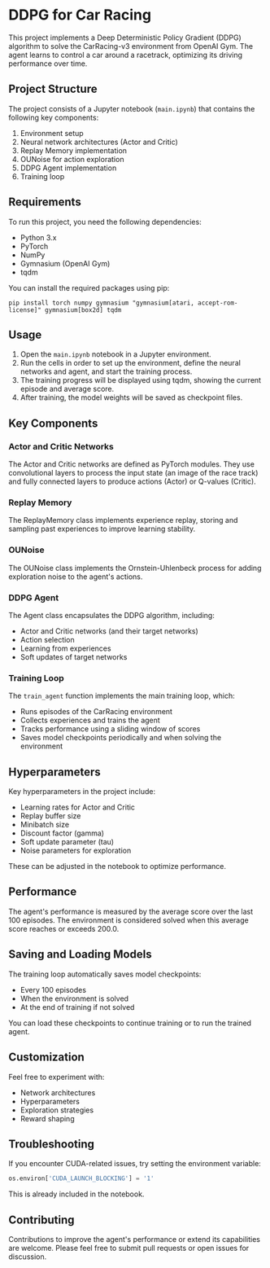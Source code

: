 # DDPG for Car Racing

This project implements a Deep Deterministic Policy Gradient (DDPG) algorithm to solve the CarRacing-v3 environment from OpenAI Gym. The agent learns to control a car around a racetrack, optimizing its driving performance over time.

## Project Structure

The project consists of a Jupyter notebook (`main.ipynb`) that contains the following key components:

1. Environment setup
2. Neural network architectures (Actor and Critic)
3. Replay Memory implementation
4. OUNoise for action exploration
5. DDPG Agent implementation
6. Training loop

## Requirements

To run this project, you need the following dependencies:

- Python 3.x
- PyTorch
- NumPy
- Gymnasium (OpenAI Gym)
- tqdm

You can install the required packages using pip:

```
pip install torch numpy gymnasium "gymnasium[atari, accept-rom-license]" gymnasium[box2d] tqdm
```

## Usage

1. Open the `main.ipynb` notebook in a Jupyter environment.
2. Run the cells in order to set up the environment, define the neural networks and agent, and start the training process.
3. The training progress will be displayed using tqdm, showing the current episode and average score.
4. After training, the model weights will be saved as checkpoint files.

## Key Components

### Actor and Critic Networks

The Actor and Critic networks are defined as PyTorch modules. They use convolutional layers to process the input state (an image of the race track) and fully connected layers to produce actions (Actor) or Q-values (Critic).

### Replay Memory

The ReplayMemory class implements experience replay, storing and sampling past experiences to improve learning stability.

### OUNoise

The OUNoise class implements the Ornstein-Uhlenbeck process for adding exploration noise to the agent's actions.

### DDPG Agent

The Agent class encapsulates the DDPG algorithm, including:
- Actor and Critic networks (and their target networks)
- Action selection
- Learning from experiences
- Soft updates of target networks

### Training Loop

The `train_agent` function implements the main training loop, which:
- Runs episodes of the CarRacing environment
- Collects experiences and trains the agent
- Tracks performance using a sliding window of scores
- Saves model checkpoints periodically and when solving the environment

## Hyperparameters

Key hyperparameters in the project include:
- Learning rates for Actor and Critic
- Replay buffer size
- Minibatch size
- Discount factor (gamma)
- Soft update parameter (tau)
- Noise parameters for exploration

These can be adjusted in the notebook to optimize performance.

## Performance

The agent's performance is measured by the average score over the last 100 episodes. The environment is considered solved when this average score reaches or exceeds 200.0.

## Saving and Loading Models

The training loop automatically saves model checkpoints:
- Every 100 episodes
- When the environment is solved
- At the end of training if not solved

You can load these checkpoints to continue training or to run the trained agent.

## Customization

Feel free to experiment with:
- Network architectures
- Hyperparameters
- Exploration strategies
- Reward shaping

## Troubleshooting

If you encounter CUDA-related issues, try setting the environment variable:
```python
os.environ['CUDA_LAUNCH_BLOCKING'] = '1'
```

This is already included in the notebook.

## Contributing

Contributions to improve the agent's performance or extend its capabilities are welcome. Please feel free to submit pull requests or open issues for discussion.
